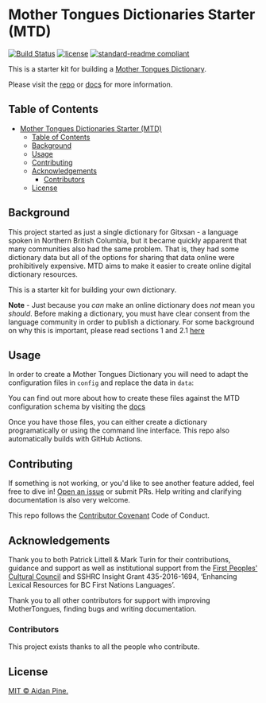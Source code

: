 # Mother Tongues Dictionaries Starter (MTD)

[![Build Status](https://travis-ci.org/roedoejet/mtd-starter.svg?branch=master)](https://travis-ci.org/roedoejet/mtd-starter)
[![license](https://img.shields.io/github/license/roedoejet/mtd-starter.svg)](LICENSE)
[![standard-readme compliant](https://img.shields.io/badge/readme%20style-standard-brightgreen.svg?style=flat-square)](https://github.com/RichardLitt/standard-readme)

This is a starter kit for building a [Mother Tongues Dictionary](https://www.mothertongues.org).

Please visit the [repo](https://github.com/roedoejet/mothertongues) or [docs](https://docs.mothertongues.org) for more information.

## Table of Contents

- [Mother Tongues Dictionaries Starter (MTD)](#mother-tongues-dictionaries-starter-mtd)
  - [Table of Contents](#table-of-contents)
  - [Background](#background)
  - [Usage](#usage)
  - [Contributing](#contributing)
  - [Acknowledgements](#acknowledgements)
    - [Contributors](#contributors)
  - [License](#license)

## Background

This project started as just a single dictionary for Gitxsan - a language spoken in Northern British Columbia, but it became quickly apparent that many communities also had the same problem. That is, they had some dictionary data but all of the options for sharing that data online were prohibitively expensive. MTD aims to make it easier to create online digital dictionary resources.

This is a starter kit for building your own dictionary.

**Note** - Just because you _can_ make an online dictionary does _not_ mean you _should_. Before making a dictionary, you must have clear consent from the language community in order to publish a dictionary. For some background on why this is important, please read sections 1 and 2.1 [here](http://oxfordre.com/linguistics/view/10.1093/acrefore/9780199384655.001.0001/acrefore-9780199384655-e-8)

## Usage

In order to create a Mother Tongues Dictionary you will need to adapt the configuration files in `config` and replace the data in `data`:

You can find out more about how to create these files against the MTD configuration schema by visiting the [docs](https://mother-tongues-dictionaries.readthedocs.io/en/latest/)

Once you have those files, you can either create a dictionary programatically or using the command line interface. This repo also automatically builds with GitHub Actions.

## Contributing

If something is not working, or you'd like to see another feature added, feel free to dive in! [Open an issue](https://github.com/roedoejet/mothertongues/issues/new) or submit PRs. Help writing and clarifying documentation is also very welcome.

This repo follows the [Contributor Covenant](http://contributor-covenant.org/version/1/3/0/) Code of Conduct.

## Acknowledgements

Thank you to both Patrick Littell & Mark Turin for their contributions, guidance and support as well as institutional support from the [First Peoples' Cultural Council](http://www.fpcc.ca/) and SSHRC Insight Grant 435-2016-1694, ‘Enhancing Lexical Resources for BC First Nations Languages’.

Thank you to all other contributors for support with improving MotherTongues, finding bugs and writing documentation.

### Contributors

This project exists thanks to all the people who contribute.

## License

[MIT © Aidan Pine.](LICENSE)
